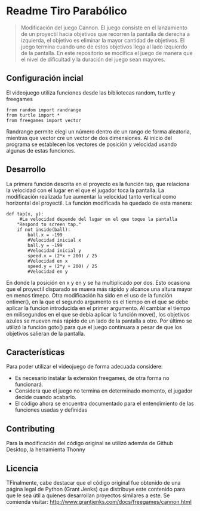 # Readme Tiro Parabólico
> Modificación del juego Cannon.
El juego consiste en el lanzamiento de un proyectil hacia objetivos que recorren la pantalla
de derecha a izquierda, el objetivo es eliminar la mayor cantidad de objetivos. El juego termina 
cuando uno de estos objetivos llega al lado izquierdo de la pantalla. En este repositorio se modifica 
el juego de manera que el nivel de dificultad y la duración del juego sean mayores.

## Configuración incial
El videojuego utiliza funciones desde las bibliotecas random, turtle y freegames

```shell
from random import randrange
from turtle import *
from freegames import vector
```

Randrange permite elegi un número dentro de un rango de forma aleatoria, mientras que vector
cre un vector de dos dimensiones.
Al inicio del programa se establecen los vectores de posición y velocidad usando algunas 
de estas funciones.

## Desarrollo

La primera función descrita en el proyecto es la función tap, que relaciona la velocidad
con el lugar en el que el jugador toca la pantalla. La modificación realizada fue aumentar la velocidad
tanto vertical como horizontal del proyectil.  La función modificada ha quedado de esta manera:

```shell
def tap(x, y):
     #La velocidad depende del lugar en el que toque la pantalla
    "Respond to screen tap."
    if not inside(ball):
        ball.x = -199
        #Velocidad inicial x
        ball.y = -199
        #Velocidad inicial y
        speed.x = (2*x + 200) / 25
        #Velocidad en x
        speed.y = (2*y + 200) / 25
        #Velocidad en y
```
En donde la posición en x y en y se ha multiplicado por dos. Esto ocasiona que el proyectil disparado
se mueva más rápido y alcance una altura mayor en menos timepo. Otra modificación ha sido en el uso de 
la función ontimer(), en la que el segundo argumento es el tiempo en el que se debe aplicar la funcion
introducida en el primer argumento. Al cambiar el tiempo en milisegundos en el que se debía aplicar la 
función move(), los objetivos azules se mueven más rápido de un lado de la pantalla a otro.
Por último se utilizó la función goto() para que el juego continuara a pesar de que los objetivos salieran
de la pantalla.

## Características

Para poder utilizar el videojuego de forma adecuada considere:
* Es necesario instalar la extensión freegames, de otra forma no funcionará.
* Considera que el juego no termina en determinado momento, el jugador decide cuando acabarlo.
* El código ahora se encuentra documentado para el entendimiento de las funciones usadas y definidas

## Contributing
Para la modificación del código original se utilizó además de Github Desktop, la herramienta Thonny

## Licencia

TFinalmente, cabe destacar que el código original fue obtenido de una página legal de Python (Grant Jenks) 
que distribuye este contenido para que le sea útil a quienes desarrollan proyectos similares a este.
Se comienda visitar:
http://www.grantjenks.com/docs/freegames/cannon.html

